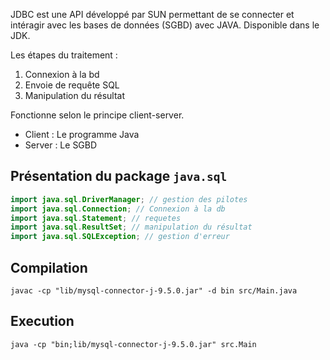JDBC est une API développé par SUN permettant de se connecter et intéragir avec les bases de données (SGBD) avec JAVA.
Disponible dans le JDK.

Les étapes du traitement :

1. Connexion à la bd
2. Envoie de requête SQL
3. Manipulation du résultat

Fonctionne selon le principe client-server.

* Client : Le programme Java
* Server : Le SGBD

## Présentation du package `java.sql`

```java
import java.sql.DriverManager; // gestion des pilotes
import java.sql.Connection; // Connexion à la db
import java.sql.Statement; // requetes
import java.sql.ResultSet; // manipulation du résultat
import java.sql.SQLException; // gestion d'erreur
```


## Compilation

```shell
javac -cp "lib/mysql-connector-j-9.5.0.jar" -d bin src/Main.java

```

## Execution

```shell
java -cp "bin;lib/mysql-connector-j-9.5.0.jar" src.Main

```

```java
```